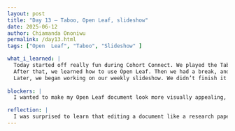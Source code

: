 ```yaml
---
layout: post
title: "Day 13 – Taboo, Open Leaf, slideshow"
date: 2025-06-12
author: Chiamanda Ononiwu
permalink: /day13.html
tags: ["Open  Leaf", "Taboo", "Slideshow" ]

what_i_learned: |
  Today started off really fun during Cohort Connect. We played the Taboo game, which helped me socialize with a lot more people since none of my teammates were in my group. I also gained some insight about myself — I realized I tend to overcomplicate situations. The cards I got were simple, but my explanations were too complex, which made it hard for others to understand me.
  After that, we learned how to use Open Leaf. Then we had a break, and afterward, I finished editing all the sections of my Open Leaf document — adding my blogs, updating the About Me page, and completing the About My Mentors section.
  Later, we began working on our weekly slideshow. We didn’t finish it since we still need to include the activities we’ll be doing tomorrow. We also discussed plans for tomorrow now that our materials have finally arrived..
  
blockers: |
  I wanted to make my Open Leaf document look more visually appealing, but I wasn’t sure which functions to use.

reflection: |
  I was surprised to learn that editing a document like a research paper could involve using a tool that feels almost like building a website. As a group, we discussed the challenges we faced this week and how we could move forward. It was a helpful conversation that gave us clarity. From the games we played in the morning, it was also nice to earn a one-hour early leave pass.
---
```

